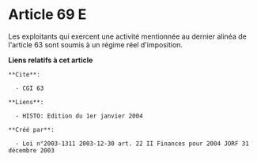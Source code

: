 # Article 69 E

Les exploitants qui exercent une activité mentionnée au dernier alinéa de l'article 63 sont soumis à un régime réel
d'imposition.

**Liens relatifs à cet article**

	**Cite**:

	  - CGI 63

	**Liens**:

	  - HISTO: Edition du 1er janvier 2004

	**Créé par**:

	  - Loi n°2003-1311 2003-12-30 art. 22 II Finances pour 2004 JORF 31 décembre 2003
